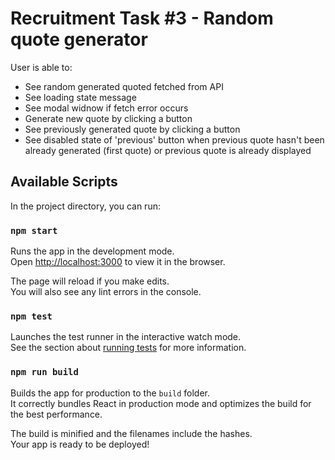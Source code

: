 # Recruitment Task #3 - Random quote generator
User is able to:
- See random generated quoted fetched from API
- See loading state message
- See modal widnow if fetch error occurs
- Generate new quote by clicking a button
- See previously generated quote by clicking a button
- See disabled state of 'previous' button when previous quote hasn't been already generated (first quote) or previous quote is already displayed

## Available Scripts

In the project directory, you can run:

### `npm start`

Runs the app in the development mode.\
Open [http://localhost:3000](http://localhost:3000) to view it in the browser.

The page will reload if you make edits.\
You will also see any lint errors in the console.

### `npm test`

Launches the test runner in the interactive watch mode.\
See the section about [running tests](https://facebook.github.io/create-react-app/docs/running-tests) for more information.

### `npm run build`

Builds the app for production to the `build` folder.\
It correctly bundles React in production mode and optimizes the build for the best performance.

The build is minified and the filenames include the hashes.\
Your app is ready to be deployed!
